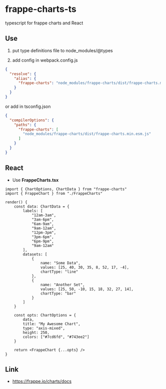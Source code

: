 # frappe-charts-ts

typescript for frappe charts and React

## Use

1. put type definitions file to node_modules/@types

2. add config in webpack.config.js

```json
{
  "resolve": {
    "alias": {
      "frappe-charts": "node_modules/frappe-charts/dist/frappe-charts.min.esm.js"
    }
  }
}
```

or add in tsconfig.json

```json
{
  "compilerOptions": {
    "paths": {
      "frappe-charts": [
        "node_modules/frappe-charts/dist/frappe-charts.min.esm.js"
      ]
    }
  }
}
```

## React

- Use **FrappeCharts.tsx**

```tsx
import { ChartOptions, ChartData } from "frappe-charts"
import { FrappeChart } from "./FrappeCharts"

render() {
    const data: ChartData = {
        labels: [
            "12am-3am",
            "3am-6pm",
            "6am-9am",
            "9am-12am",
            "12pm-3pm",
            "3pm-6pm",
            "6pm-9pm",
            "9am-12am"
        ],
        datasets: [
            {
                name: "Some Data",
                values: [25, 40, 30, 35, 8, 52, 17, -4],
                chartType: "line"
            },
            {
                name: "Another Set",
                values: [25, 50, -10, 15, 18, 32, 27, 14],
                chartType: "bar"
            }
        ]
    }

    const opts: ChartOptions = {
        data,
        title: "My Awesome Chart",
        type: "axis-mixed",
        height: 250,
        colors: ["#7cd6fd", "#743ee2"]
    }

    return <FrappeChart {...opts} />
}
```

## Link

- https://frappe.io/charts/docs
